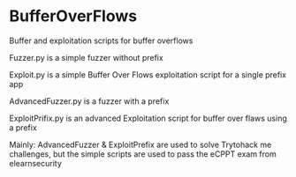 # BufferOverFlows
Buffer and exploitation scripts for buffer overflows 

Fuzzer.py is a simple fuzzer without prefix 

Exploit.py is a simple Buffer Over Flows exploitation script for a single prefix app 

AdvancedFuzzer.py is a fuzzer with a prefix 

ExploitPrifix.py is an advanced Exploitation script for buffer over flaws using a prefix 


Mainly:
  AdvancedFuzzer & ExploitPrefix are used to solve Trytohack me challenges, but the simple scripts are used to pass the eCPPT exam from elearnsecurity
  
